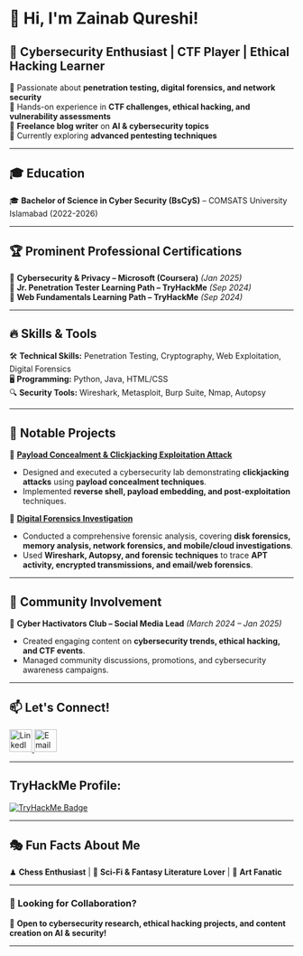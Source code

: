 # 👋 Hi, I'm Zainab Qureshi!  

## 🚀 Cybersecurity Enthusiast | CTF Player | Ethical Hacking Learner  

🔹 Passionate about **penetration testing, digital forensics, and network security**  
🔹 Hands-on experience in **CTF challenges, ethical hacking, and vulnerability assessments**  
🔹 **Freelance blog writer** on **AI & cybersecurity topics**  
🔹 Currently exploring **advanced pentesting techniques**  

---

## 🎓 **Education**  
🎓 **Bachelor of Science in Cyber Security (BsCyS)** – COMSATS University Islamabad (2022-2026)  

---

## 🏆 **Prominent Professional Certifications**
📜 **Cybersecurity & Privacy – Microsoft (Coursera)** *(Jan 2025)*  
📜 **Jr. Penetration Tester Learning Path – TryHackMe** *(Sep 2024)*  
📜 **Web Fundamentals Learning Path – TryHackMe** *(Sep 2024)*  

---

## 🔥 **Skills & Tools**
🛠 **Technical Skills:** Penetration Testing, Cryptography, Web Exploitation, Digital Forensics  
🖥 **Programming:** Python, Java, HTML/CSS  
🔍 **Security Tools:** Wireshark, Metasploit, Burp Suite, Nmap, Autopsy  

---

## 📌 **Notable Projects**
🔹 **[Payload Concealment & Clickjacking Exploitation Attack](https://github.com/zenix20/Payload-Concealment-and-Clickjacking-Exploitation)**  
   - Designed and executed a cybersecurity lab demonstrating **clickjacking attacks** using **payload concealment techniques**.  
   - Implemented **reverse shell, payload embedding, and post-exploitation** techniques.  

🔹 **[Digital Forensics Investigation](https://github.com/zenix20/Digital-Forensics-Investigation)**  
   - Conducted a comprehensive forensic analysis, covering **disk forensics, memory analysis, network forensics, and mobile/cloud investigations**.  
   - Used **Wireshark, Autopsy, and forensic techniques** to trace **APT activity, encrypted transmissions, and email/web forensics**.  

---

## 🌟 **Community Involvement**
📢 **Cyber Hactivators Club – Social Media Lead** *(March 2024 – Jan 2025)*  
- Created engaging content on **cybersecurity trends, ethical hacking, and CTF events**.  
- Managed community discussions, promotions, and cybersecurity awareness campaigns.  

---

## 📫 **Let's Connect!**
<p>
  <a href="http://www.linkedin.com/in/zainab-qureshi-43731a2a6/">
    <img src="https://cdn.jsdelivr.net/gh/devicons/devicon/icons/linkedin/linkedin-original.svg" alt="LinkedIn" width="40" height="40"/>
  </a>
  <a href="mailto:your.zainabqureshi620@gmail.com">
    <img src="https://upload.wikimedia.org/wikipedia/commons/4/4e/Gmail_Icon.png" alt="Email" width="40" height="40"/>
  </a>
</p>

---

## **TryHackMe Profile:**

<p>
  <a href="https://tryhackme.com/p/mugiwaraboy04">
    <img src="https://tryhackme-badges.s3.amazonaws.com/YourUsername.png" alt="TryHackMe Badge">
  </a>
</p>

---

## 🎭 **Fun Facts About Me**
♟ **Chess Enthusiast** | 📖 **Sci-Fi & Fantasy Literature Lover** | 🎨 **Art Fanatic**  

---

### **🔹 Looking for Collaboration?**
🚀 **Open to cybersecurity research, ethical hacking projects, and content creation on AI & security!**  

---

